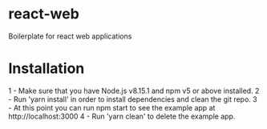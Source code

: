# react-web
Boilerplate for react web applications


# Installation

1 - Make sure that you have Node.js v8.15.1 and npm v5 or above installed.
2 - Run 'yarn install' in order to install dependencies and clean the git repo.
3 - At this point you can run npm start to see the example app at http://localhost:3000
4 - Run 'yarn clean' to delete the example app.


